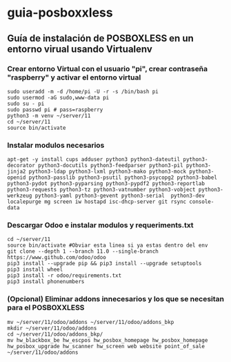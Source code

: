 # guia-posboxxless

## Guía de instalación de POSBOXLESS en un entorno virual usando Virtualenv

### Crear entorno Virtual con el usuario "pi", crear contraseña "raspberry" y activar el entorno virtual

	sudo useradd -m -d /home/pi -U -r -s /bin/bash pi
	sudo usermod -aG sudo,www-data pi
	sudo su - pi
	sudo passwd pi # pass=raspberry
	python3 -m venv ~/server/11
	cd ~/server/11
	source bin/activate

### Instalar modulos necesarios

	apt-get -y install cups adduser python3 python3-dateutil python3-decorator python3-docutils python3-feedparser python3-pil python3-jinja2 python3-ldap python3-lxml python3-mako python3-mock python3-openid python3-passlib python3-psutil python3-psycopg2 python3-babel python3-pydot python3-pyparsing python3-pypdf2 python3-reportlab python3-requests python3-tz python3-vatnumber python3-vobject python3-werkzeug python3-yaml python3-gevent python3-serial  python3-dev localepurge mg screen iw hostapd isc-dhcp-server git rsync console-data

### Descargar Odoo e instalar modulos y requeriments.txt

	cd ~/server/11
	source bin/activate #Obviar esta linea si ya estas dentro del env
	git clone --depth 1 --branch 11.0 --single-branch https://www.github.com/odoo/odoo
	pip3 install --upgrade pip && pip3 install --upgrade setuptools
	pip3 install wheel 
	pip3 install -r odoo/requirements.txt
	pip3 install phonenumbers

### (Opcional) Eliminar addons innecesarios y los que se necesitan para el POSBOXXLESS
	mv ~/server/11/odoo/addons ~/server/11/odoo/addons_bkp
	mkdir ~/server/11/odoo/addons
	cd ~/server/11/odoo/addons_bkp/
	mv hw_blackbox_be hw_escpos hw_posbox_homepage hw_posbox_homepage hw_posbox_upgrade hw_scanner hw_screen web website point_of_sale ~/server/11/odoo/addons
